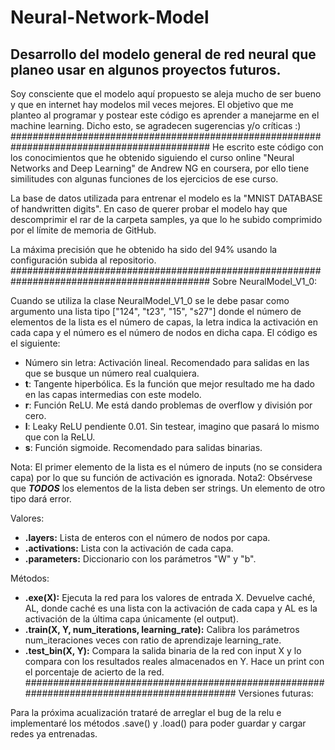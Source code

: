 # Neural-Network-Model
## Desarrollo del modelo general de red neural que planeo usar en algunos proyectos futuros.

Soy consciente que el modelo aquí propuesto se aleja mucho de ser bueno y que en internet hay modelos mil veces mejores. El objetivo que me planteo al programar y postear este código es aprender a manejarme en el machine learning. Dicho esto, se agradecen sugerencias y/o críticas :)
############################################################################################
He escrito este código con los conocimientos que he obtenido siguiendo el curso online "Neural Networks and Deep Learning" de Andrew NG en coursera, por ello tiene similitudes con algunas funciones de los ejercicios de ese curso.

La base de datos utilizada para entrenar el modelo es la "MNIST DATABASE of handwritten digits". En caso de querer probar el modelo hay que descomprimir el rar de la carpeta samples, ya que lo he subido comprimido por el límite de memoria de GitHub.

La máxima precisión que he obtenido ha sido del 94% usando la configuración subida al repositorio.
############################################################################################
Sobre NeuralModel_V1_0:

Cuando se utiliza la clase NeuralModel_V1_0 se le debe pasar como argumento una lista tipo ["124", "t23", "15", "s27"] donde el número de elementos de la lista es el número de capas, la letra indica la activación en cada capa y el número es el número de nodos en dicha capa.
El código es el siguiente:

- Número sin letra: Activación lineal. Recomendado para salidas en las que se busque un número real cualquiera.
- **t**: Tangente hiperbólica. Es la función que mejor resultado me ha dado en las capas intermedias con este modelo.
- **r**: Función ReLU. Me está dando problemas de overflow y división por cero.
- **l**: Leaky ReLU pendiente 0.01. Sin testear, imagino que pasará lo mismo que con la ReLU.
- **s**: Función sigmoide. Recomendado para salidas binarias.

Nota: El primer elemento de la lista es el número de inputs (no se considera capa) por lo que su función de activación es ignorada.
Nota2: Obsérvese que **_TODOS_** los elementos de la lista deben ser strings. Un elemento de otro tipo dará error.

Valores:
- **.layers:** Lista de enteros con el número de nodos por capa.
- **.activations:** Lista con la activación de cada capa.
- **.parameters:** Diccionario con los parámetros "W" y "b".

Métodos:
- **.exe(X):** Ejecuta la red para los valores de entrada X. Devuelve caché, AL, donde caché es una lista con la activación de cada capa y AL es la activación de la última capa únicamente (el output).
- **.train(X, Y, num_iterations, learning_rate):** Calibra los parámetros num_iteraciones veces con ratio de aprendizaje learning_rate.
- **.test_bin(X, Y):** Compara la salida binaria de la red con input X y lo compara con los resultados reales almacenados en Y. Hace un print con el porcentaje de acierto de la red.
############################################################################################
Versiones futuras:

Para la próxima acualización trataré de arreglar el bug de la relu e implementaré los métodos .save() y .load() para poder guardar y cargar redes ya entrenadas.
